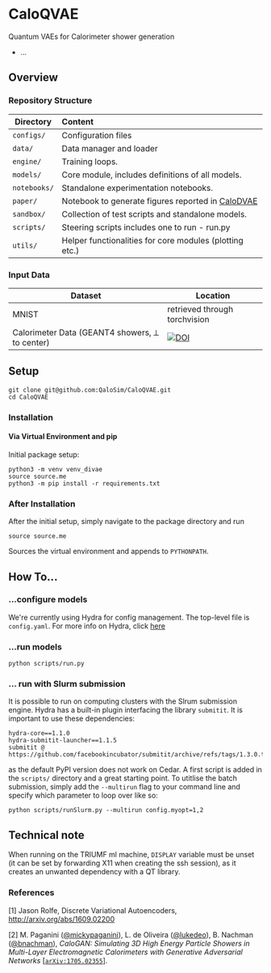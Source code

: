 # CaloQVAE

Quantum VAEs for Calorimeter shower generation
- ...

## Overview
### Repository Structure


| Directory        | Content    | 
| ------------- |:-------------| 
| `configs/`      | Configuration files | 
| `data/` | Data manager and loader |
| `engine/`  | Training loops. |
| `models/` | Core module, includes definitions of all models.  |
| `notebooks/` | Standalone experimentation notebooks. |
| `paper/`  | Notebook to generate figures reported in [CaloDVAE](https://ml4physicalsciences.github.io/2021/files/NeurIPS_ML4PS_2021_145.pdf)
| `sandbox/` | Collection of test scripts and standalone models. |
| `scripts/` | Steering scripts includes one to run - run.py|
| `utils/` | Helper functionalities for core modules (plotting etc.) |

### Input Data

|  Dataset | Location |
| ------------- | ------------- |
| MNIST  | retrieved through torchvision |
| Calorimeter Data (GEANT4 showers, ⟂ to center) | [![DOI](https://zenodo.org/badge/DOI/10.17632/pvn3xc3wy5.1.svg)](https://doi.org/10.17632/pvn3xc3wy5.1)|


## Setup
```
git clone git@github.com:QaloSim/CaloQVAE.git
cd CaloQVAE
```

### Installation
#### Via Virtual Environment and pip
Initial package setup:
```
python3 -m venv venv_divae
source source.me
python3 -m pip install -r requirements.txt
```

### After Installation
After the initial setup, simply navigate to the package directory and run

```
source source.me
```
Sources the virtual environment and appends to `PYTHONPATH`.

## How To...

### ...configure models
We're currently using Hydra for config management. The top-level file is `config.yaml`. For more info on Hydra, click [here](https://hydra.cc/docs/tutorials/intro/)

### ...run models
```
python scripts/run.py
```

### ... run with Slurm submission
It is possible to run on computing clusters with the Slrum submission engine. Hydra has a built-in plugin interfacing the library `submitit`. It is important to use these dependencies:
```
hydra-core==1.1.0
hydra-submitit-launcher==1.1.5
submitit @ https://github.com/facebookincubator/submitit/archive/refs/tags/1.3.0.tar.gz
```
as the default PyPI version does not work on Cedar. A first script is added in the `scripts/` directory and a great starting point. To utitlise the batch submission, simply add the `--multirun` flag to your command line and specify which parameter to loop over like so:
```
python scripts/runSlurm.py --multirun config.myopt=1,2 
```

## Technical note
When running on the TRIUMF ml machine, `DISPLAY` variable must be unset (it can be set by forwarding X11 when creating the ssh session), as it creates an unwanted dependency with a QT library. 

### References
[1] Jason Rolfe, Discrete Variational Autoencoders,
http://arxiv.org/abs/1609.02200

[2] M. Paganini ([@mickypaganini](https://github.com/mickypaganini)), L. de Oliveira ([@lukedeo](https://github.com/lukedeo)), B. Nachman ([@bnachman](https://github.com/bnachman)), _CaloGAN: Simulating 3D High Energy Particle Showers in Multi-Layer Electromagnetic Calorimeters with Generative Adversarial Networks_ [[`arXiv:1705.02355`](https://arxiv.org/abs/1705.02355)].
